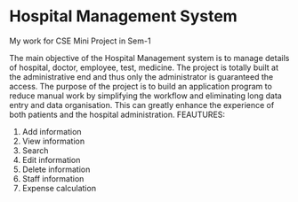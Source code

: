 # Hospital Management System
My work for CSE Mini Project in Sem-1

The main objective of the Hospital Management system is to manage details of 
hospital, doctor, employee, test, medicine. The project is totally built at the 
administrative end and thus only the administrator is guaranteed the access. 
The purpose of the project is to build an application program to reduce manual work 
by simplifying the workflow and eliminating long data entry and data organisation.
This can greatly enhance the experience of both patients and the hospital 
administration. 
FEAUTURES: 
1. Add information 
2. View information 
3. Search 
4. Edit information 
5. Delete information 
6. Staff information 
7. Expense calculation 
